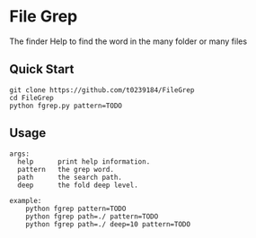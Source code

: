 # File Grep
The finder Help to find the word in the many folder or many files

## Quick Start
```shell=
git clone https://github.com/t0239184/FileGrep
cd FileGrep
python fgrep.py pattern=TODO
```


## Usage
```
args:
  help      print help information.
  pattern   the grep word.
  path      the search path.
  deep      the fold deep level.

example:
    python fgrep pattern=TODO 
    python fgrep path=./ pattern=TODO 
    python fgrep path=./ deep=10 pattern=TODO 
```
